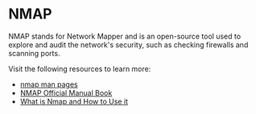 # NMAP

NMAP stands for Network Mapper and is an open-source tool used to explore and audit the network's security, such as checking firewalls and scanning ports.

Visit the following resources to learn more:

- [nmap man pages](https://manrepository.com/nmap/nmap.1)
- [NMAP Official Manual Book](https://nmap.org/book/man.html)
- [What is Nmap and How to Use it](https://www.freecodecamp.org/news/what-is-nmap-and-how-to-use-it-a-tutorial-for-the-greatest-scanning-tool-of-all-time/)
